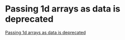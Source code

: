 # Passing 1d arrays as data is deprecated
[Passing 1d arrays as data is deprecated](https://aiwithcloud.com/2022/04/22/passing-1d-arrays-as-data-is-deprecated/)